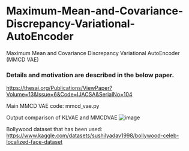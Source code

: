 # Maximum-Mean-and-Covariance-Discrepancy-Variational-AutoEncoder
Maximum Mean and Covariance Discrepancy Variational AutoEncoder (MMCD VAE)

### Details and motivation are described in the below paper.
https://thesai.org/Publications/ViewPaper?Volume=13&Issue=6&Code=IJACSA&SerialNo=104

Main MMCD VAE code: mmcd_vae.py

Output comparison of KLVAE and MMCDVAE
![image](https://user-images.githubusercontent.com/42261383/226725728-ca08b4f9-912c-40d3-b900-3781cd033359.png)

Bollywood dataset that has been used: https://www.kaggle.com/datasets/sushilyadav1998/bollywood-celeb-localized-face-dataset

